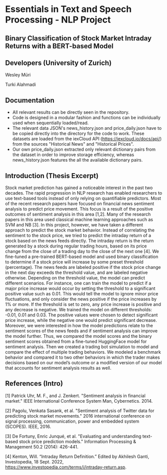 # Essentials in Text and Speech Processing - NLP Project

## Binary Classification of Stock Market Intraday Returns with a BERT-based Model

## Developers (University of Zurich)
Wesley Müri

Turki Alahmadi

## Documentation
- All relevant results can be directly seen in the repository.
- Code is designed in a modular fashion and functions can be individually used when sequentially loaded/read.
- The relevant data JSON's news_history.json and price_daily.json have to be copied directly into the directory for the code to work. These datasets are loaded from the iexCloud API (https://iexcloud.io/docs/api/) from the sources "Historical News" and "Historical Prices".
- Our own price_daily.json extracted only relevant dictionary pairs from the dataset in order to improve storage efficiency, whereas news_history.json features the all the available dictionary pairs.


## Introduction (Thesis Excerpt)
Stock market prediction has gained a noticeable interest in the past two decades. The rapid progression in NLP research has enabled researchers to use text-based tools instead of only relying on quantifiable predictors. Most of the recent research papers have focused on financial news sentiment analysis to predict price movement. This focus is a result of the positive outcomes of sentiment analysis in this area [1,2]. Many of the research papers in this area used classical machine learning approaches such as SVM and NB [3]. In this project, however, we have taken a different approach to predict the stock market behavior. Instead of correlating the sentiment to the stock price, we tried to predict the intraday return of a stock based on the news feeds directly. The intraday return is the return generated by a stock during regular trading hours, based on its price change from the close of a trading day to the close of the next one [4]. We fine-tuned a pre-trained BERT-based model and used binary classification to determine if a stock price will increase by some preset threshold (percentage). The news feeds are labeled positive if the stock price change in the next day exceeds the threshold value, and are labeled negative otherwise. Depending on the threshold value, the model can predict different scenarios. For instance, one can train the model to predict if a major price increase would occur by setting the threshold to a significant positive value such as 0.01. This would tell the model to ignore minor price fluctuations, and only consider the news positive if the price increases by 1% or more. If the threshold is set to zero, any price increase is positive and any decrease is negative. We trained the model on different thresholds: -0.01, 0.01 and 0.03. The positive values were chosen to detect significant price increase, while the negative one would predict significant decrease. Moreover, we were interested in how the model predictions relate to the sentiment scores of the news feeds and if sentiment analysis can improve the model further. Thus, we compared the model scores and the binary sentiment scores obtained from a fine-tuned HuggingFace model for sentiment analysis. Then we created a trading bot simulation to model and compare the effect of multiple trading behaviors. We modeled a benchmark behavior and compared it to two other behaviors in which the trader makes decisions based on our model’s outcome or a modified version of our model that accounts for sentiment analysis results as well.

## References (Intro)
[1] Patrick Uhr, M. F., and J. Zenkert. "Sentiment analysis in financial market." IEEE International Conference  System Man, Cybernetics. 2014.

[2] Pagolu, Venkata Sasank, et al. "Sentiment analysis of Twitter data for predicting stock market movements." 2016 international conference on signal processing, communication, power and embedded system (SCOPES). IEEE, 2016.

[3] De Fortuny, Enric Junqué, et al. "Evaluating and understanding text-based stock price prediction models." Information Processing & Management 50.2 (2014): 426-441.

[4] Kenton, Will. “Intraday Return Definition.” Edited by Akhilesh Ganti, Investopedia, 18 Sept. 2022, https://www.investopedia.com/terms/i/intraday-return.asp. 
